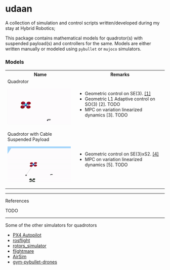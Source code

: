 # udaan

A collection of simulation and control scripts written/developed during my stay at Hybrid Robotics;

This package contains mathematical models for quadrotor(s) with suspended payload(s) and controllers for the same. Models are either written manually or modeled using `pybullet` or `mujoco` simulators. 


### Models

<table>
  <tr>
    <th>Name</th>
    <th>Remarks</th>
  </tr>
  <tr>
    <td>Quadrotor
      <p float="left">
        <img src=".media/quadrotor_mj.gif" width="200" />
      </p>
    </td>
    <td>
      <ul>
        <li>Geometric control on SE(3). <a href="https://ieeexplore.ieee.org/document/5717652">[1]</a></li>
        <li>Geometric L1 Adaptive control on SO(3) [2]. TODO</li>
        <li>MPC on variation linearized dynamics [3]. TODO</li>
      </ul>
    </td>
  </tr>
  <tr>
    <td> Quadrotor with Cable Suspended Payload
      <p float="left">
        <img src=".media/quadrotor_cspayload_mj.gif" width="200" />
      </p>
    </td>
    <td>
      <ul>
        <li>Geometric control on SE(3)xS2. <a href="https://ieeexplore.ieee.org/abstract/document/6760219">[4]</a></li>
        <li>MPC on variation linearized dynamics [5]. TODO</li>
      </ul>
    </td>
  </tr>
</table>

--- 
References

TODO

---
Some of the other simulators for quadrotors
- [PX4 Autopilot](https://docs.px4.io/main/en/simulation/)
- [rosflight](https://github.com/rosflight/rosflight)
- [rotors_simulator](https://github.com/ethz-asl/rotors_simulator)
- [flightmare](https://github.com/uzh-rpg/flightmare)
- [AirSim](https://microsoft.github.io/AirSim/)
- [gym-pybullet-drones](https://github.com/utiasDSL/gym-pybullet-drones)


